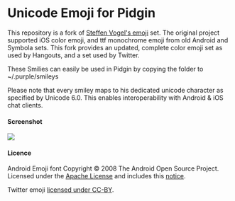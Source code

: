 # Unicode Emoji for Pidgin

This repository is a fork of [Steffen Vogel's emoji][1] set.  The original project supported iOS color emoji, and ttf monochrome emoji from old Android and Symbola sets.  This fork provides an updated, complete color emoji set as used by Hangouts, and a set used by Twitter.

These Smilies can easily be used in Pidgin by copying the folder to ~/.purple/smileys

Please note that every smiley maps to his dedicated unicode character as specified by Unicode 6.0.
This enables interoperability with Android & iOS chat clients.

#### Screenshot
![](http://i.imgur.com/qFoCxHJ.png)

#### Licence
Android Emoji font Copyright © 2008 The Android Open Source Project. Licensed under the [Apache License](http://www.apache.org/licenses/LICENSE-2.0) and includes this [notice](https://s3-eu-west-1.amazonaws.com/tw-font/android/NOTICE).

Twitter emoji [licensed under CC-BY](http://twitter.github.io/twemoji/).

[1]: https://github.com/stv0g/unicode-emoji
